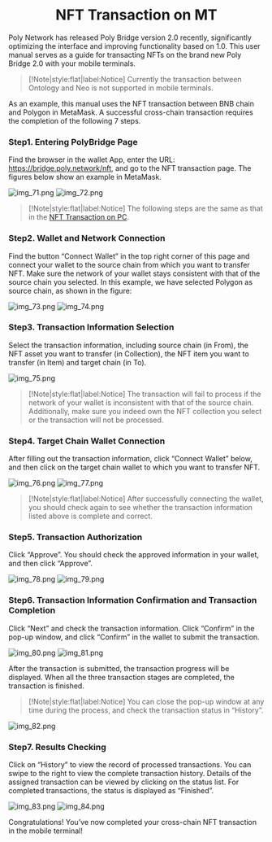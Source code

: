 <h1 align="center">NFT Transaction on MT</h1>


Poly Network has released Poly Bridge version 2.0 recently, significantly optimizing the interface and improving functionality based on 1.0. 
This user manual serves as a guide for transacting NFTs on the brand new Poly Bridge 2.0 with your mobile terminals.

> [!Note|style:flat|label:Notice]
> Currently the transaction between Ontology and Neo is not supported in mobile terminals.

As an example, this manual uses the NFT transaction between BNB chain and Polygon in MetaMask. 
A successful cross-chain transaction requires the completion of the following 7 steps.


### Step1. Entering PolyBridge Page
Find the browser in the wallet App, enter the URL: https://bridge.poly.network/nft, and go to the NFT transaction page. The figures below show an example in MetaMask.

![img_71.png](img_71.png)
![img_72.png](img_72.png)

> [!Note|style:flat|label:Notice]
> The following steps are the same as that in the [NFT Transaction on PC](../../Core_Smart_Contract/User_Manuals/NFT_Transaction.md).

### Step2. Wallet and Network Connection
Find the button “Connect Wallet” in the top right corner of this page and connect your wallet to the source chain from which you want to transfer NFT. 
Make sure the network of your wallet stays consistent with that of the source chain you selected. 
In this example, we have selected Polygon as source chain, as shown in the figure:

![img_73.png](img_73.png)
![img_74.png](img_74.png)

### Step3. Transaction Information Selection
Select the transaction information, including source chain (in From), the NFT asset you want to transfer (in Collection), the NFT item you want to transfer (in Item) and target chain (in To).

![img_75.png](img_75.png)

> [!Note|style:flat|label:Notice]
> The transaction will fail to process if the network of your wallet is inconsistent with that of the source chain. Additionally, make sure you indeed own the NFT collection you select or the transaction will not be processed.


### Step4. Target Chain Wallet Connection
After filling out the transaction information, click “Connect Wallet” below, and then click on the target chain wallet to which you want to transfer NFT.

![img_76.png](img_76.png)
![img_77.png](img_77.png)

> [!Note|style:flat|label:Notice]
> After successfully connecting the wallet, you should check again to see whether the transaction information listed above is complete and correct.

### Step5. Transaction Authorization
Click “Approve”. 
You should check the approved information in your wallet, and then click “Approve”.

![img_78.png](img_78.png)
![img_79.png](img_79.png)


### Step6. Transaction Information Confirmation and Transaction Completion
Click “Next” and check the transaction information. 
Click “Confirm” in the pop-up window, and click “Confirm” in the wallet to submit the transaction.

![img_80.png](img_80.png)
![img_81.png](img_81.png)

After the transaction is submitted, the transaction progress will be displayed. 
When all the three transaction stages are completed, the transaction is finished. 

> [!Note|style:flat|label:Notice]
> You can close the pop-up window at any time during the process, and check the transaction status in “History”.

![img_82.png](img_82.png)

### Step7. Results Checking
Click on “History” to view the record of processed transactions.
You can swipe to the right to view the complete transaction history.
Details of the assigned transaction can be viewed by clicking on the status list. 
For completed transactions, the status is displayed as “Finished”.

![img_83.png](img_83.png)
![img_84.png](img_84.png)

Congratulations! 
You’ve now completed your cross-chain NFT transaction in the mobile terminal!

